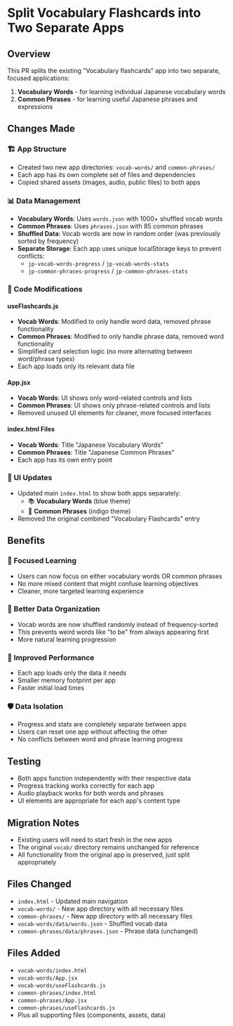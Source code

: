 # Split Vocabulary Flashcards into Two Separate Apps

## Overview
This PR splits the existing "Vocabulary flashcards" app into two separate, focused applications:
1. **Vocabulary Words** - for learning individual Japanese vocabulary words
2. **Common Phrases** - for learning useful Japanese phrases and expressions

## Changes Made

### 🏗️ App Structure
- Created two new app directories: `vocab-words/` and `common-phrases/`
- Each app has its own complete set of files and dependencies
- Copied shared assets (images, audio, public files) to both apps

### 📊 Data Management
- **Vocabulary Words**: Uses `words.json` with 1000+ shuffled vocab words
- **Common Phrases**: Uses `phrases.json` with 85 common phrases
- **Shuffled Data**: Vocab words are now in random order (was previously sorted by frequency)
- **Separate Storage**: Each app uses unique localStorage keys to prevent conflicts:
  - `jp-vocab-words-progress` / `jp-vocab-words-stats`
  - `jp-common-phrases-progress` / `jp-common-phrases-stats`

### 🔧 Code Modifications

#### useFlashcards.js
- **Vocab Words**: Modified to only handle word data, removed phrase functionality
- **Common Phrases**: Modified to only handle phrase data, removed word functionality
- Simplified card selection logic (no more alternating between word/phrase types)
- Each app loads only its relevant data file

#### App.jsx
- **Vocab Words**: UI shows only word-related controls and lists
- **Common Phrases**: UI shows only phrase-related controls and lists
- Removed unused UI elements for cleaner, more focused interfaces

#### index.html Files
- **Vocab Words**: Title "Japanese Vocabulary Words"
- **Common Phrases**: Title "Japanese Common Phrases"
- Each app has its own entry point

### 🎨 UI Updates
- Updated main `index.html` to show both apps separately:
  - 📚 **Vocabulary Words** (blue theme)
  - 💬 **Common Phrases** (indigo theme)
- Removed the original combined "Vocabulary Flashcards" entry

## Benefits

### 🎯 Focused Learning
- Users can now focus on either vocabulary words OR common phrases
- No more mixed content that might confuse learning objectives
- Cleaner, more targeted learning experience

### 🔄 Better Data Organization
- Vocab words are now shuffled randomly instead of frequency-sorted
- This prevents weird words like "to be" from always appearing first
- More natural learning progression

### 🚀 Improved Performance
- Each app loads only the data it needs
- Smaller memory footprint per app
- Faster initial load times

### 🛡️ Data Isolation
- Progress and stats are completely separate between apps
- Users can reset one app without affecting the other
- No conflicts between word and phrase learning progress

## Testing
- Both apps function independently with their respective data
- Progress tracking works correctly for each app
- Audio playback works for both words and phrases
- UI elements are appropriate for each app's content type

## Migration Notes
- Existing users will need to start fresh in the new apps
- The original `vocab/` directory remains unchanged for reference
- All functionality from the original app is preserved, just split appropriately

## Files Changed
- `index.html` - Updated main navigation
- `vocab-words/` - New app directory with all necessary files
- `common-phrases/` - New app directory with all necessary files
- `vocab-words/data/words.json` - Shuffled vocab data
- `common-phrases/data/phrases.json` - Phrase data (unchanged)

## Files Added
- `vocab-words/index.html`
- `vocab-words/App.jsx`
- `vocab-words/useFlashcards.js`
- `common-phrases/index.html`
- `common-phrases/App.jsx`
- `common-phrases/useFlashcards.js`
- Plus all supporting files (components, assets, data)
